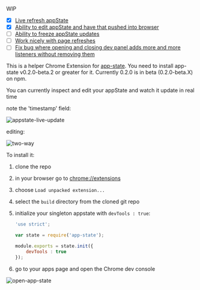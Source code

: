 WIP

- [x] [Live refresh appState](https://github.com/Duder-onomy/app-state-chrome-extension/issues/2)
- [x] [Ability to edit appState and have that pushed into browser](https://github.com/Duder-onomy/app-state-chrome-extension/issues/1)
- [ ] [Ability to freeze appState updates](https://github.com/Duder-onomy/app-state-chrome-extension/issues/3)
- [ ] [Work nicely with page refreshes](https://github.com/Duder-onomy/app-state-chrome-extension/issues/4)
- [ ] [Fix bug where opening and closing dev panel adds more and more listeners without removing them](https://github.com/Duder-onomy/app-state-chrome-extension/issues/5)

This is a helper Chrome Extension for [app-state](https://www.npmjs.com/package/app-state). You need to install app-state
v0.2.0-beta.2 or greater for it. Currently 0.2.0 is in beta (0.2.0-beta.X) on npm.

You can currently inspect and edit your appState and watch it update in real time 

note the 'timestamp' field:

![appstate-live-update](https://cloud.githubusercontent.com/assets/1643937/12075681/b1d5caba-b13c-11e5-8c8e-54eb239bcb93.gif)

editing:

![two-way](https://cloud.githubusercontent.com/assets/1643937/12080233/414591c2-b209-11e5-8481-093ec2fa83c2.gif)

To install it:

1. clone the repo
2. in your browser go to [chrome://extensions](chrome://extensions)
3. choose `Load unpacked extension...`
4. select the `build` directory from the cloned git repo
5. initialize your singleton appstate with `devTools : true`:

    ```javascript
    'use strict';
    
    var state = require('app-state');
    
    module.exports = state.init({
        devTools : true
    });
    ```
    
6. go to your apps page and open the Chrome dev console

![open-app-state](https://cloud.githubusercontent.com/assets/1643937/12075734/1ac3a950-b13f-11e5-8b35-6064d3b64bb4.gif)
